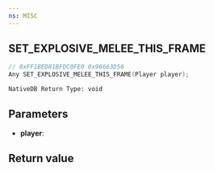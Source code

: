 ```yaml
---
ns: MISC
---
```

## SET_EXPLOSIVE_MELEE_THIS_FRAME

```c
// 0xFF1BED81BFDC0FE0 0x96663D56
Any SET_EXPLOSIVE_MELEE_THIS_FRAME(Player player);
```

```
NativeDB Return Type: void
```

## Parameters
* **player**: 

## Return value
